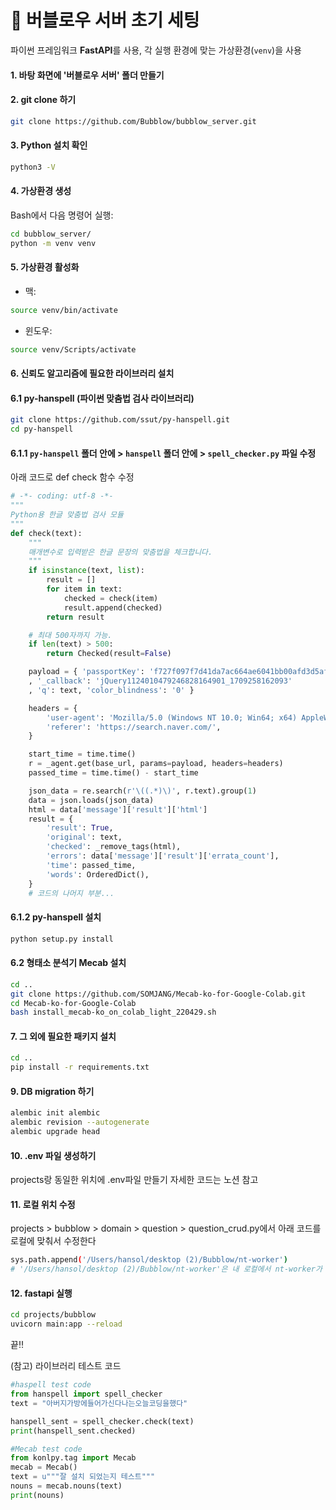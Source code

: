 # 🚀 버블로우 서버 초기 세팅

파이썬 프레임워크 **FastAPI**를 사용, 각 실행 환경에 맞는 가상환경(`venv`)을 사용

#### 1. 바탕 화면에 '버블로우 서버' 폴더 만들기

#### 2. git clone 하기
```bash
git clone https://github.com/Bubblow/bubblow_server.git
```

#### 3. Python 설치 확인
```bash
python3 -V
```

#### 4. 가상환경 생성
Bash에서 다음 명령어 실행:
```bash
cd bubblow_server/
python -m venv venv
```

#### 5. 가상환경 활성화
- 맥:
```bash
source venv/bin/activate
```
- 윈도우:
```bash
source venv/Scripts/activate
```

#### 6. 신뢰도 알고리즘에 필요한 라이브러리 설치
#### 6.1 py-hanspell (파이썬 맞춤법 검사 라이브러리)
```bash
git clone https://github.com/ssut/py-hanspell.git
cd py-hanspell
```

#### 6.1.1 `py-hanspell` 폴더 안에 > `hanspell` 폴더 안에 > `spell_checker.py` 파일 수정
아래 코드로 def check 함수 수정
```python
# -*- coding: utf-8 -*-
"""
Python용 한글 맞춤법 검사 모듈
"""
def check(text):
    """
    매개변수로 입력받은 한글 문장의 맞춤법을 체크합니다.
    """
    if isinstance(text, list):
        result = []
        for item in text:
            checked = check(item)
            result.append(checked)
        return result

    # 최대 500자까지 가능.
    if len(text) > 500:
        return Checked(result=False)

    payload = { 'passportKey': 'f727f097f7d41da7ac664ae6041bb00afd3d5af5'
    , '_callback': 'jQuery1124010479246828164901_1709258162093'
    , 'q': text, 'color_blindness': '0' }

    headers = {
        'user-agent': 'Mozilla/5.0 (Windows NT 10.0; Win64; x64) AppleWebKit/537.36 (KHTML, like Gecko) Chrome/57.0.2987.133 Safari/537.36',
        'referer': 'https://search.naver.com/',
    }

    start_time = time.time()
    r = _agent.get(base_url, params=payload, headers=headers)
    passed_time = time.time() - start_time

    json_data = re.search(r'\((.*)\)', r.text).group(1)
    data = json.loads(json_data)
    html = data['message']['result']['html']
    result = {
        'result': True,
        'original': text,
        'checked': _remove_tags(html),
        'errors': data['message']['result']['errata_count'],
        'time': passed_time,
        'words': OrderedDict(),
    }
    # 코드의 나머지 부분...
```
#### 6.1.2 py-hanspell 설치
```bash
python setup.py install
```

#### 6.2 형태소 분석기 Mecab 설치
```bash
cd .. 
git clone https://github.com/SOMJANG/Mecab-ko-for-Google-Colab.git
cd Mecab-ko-for-Google-Colab
bash install_mecab-ko_on_colab_light_220429.sh
```

#### 7. 그 외에 필요한 패키지 설치
```bash
cd ..
pip install -r requirements.txt
```

#### 9. DB migration 하기
```bash
alembic init alembic
alembic revision --autogenerate
alembic upgrade head
```

#### 10. .env 파일 생성하기
projects랑 동일한 위치에 .env파일 만들기
자세한 코드는 노션 참고

#### 11. 로컬 위치 수정
projects > bubblow > domain > question > question_crud.py에서 아래 코드를 로컬에 맞춰서 수정한다
```bash
sys.path.append('/Users/hansol/desktop (2)/Bubblow/nt-worker')
# '/Users/hansol/desktop (2)/Bubblow/nt-worker'은 내 로컬에서 nt-worker가 현재 위치한 path이다
```

#### 12. fastapi 실행
```bash
cd projects/bubblow
uvicorn main:app --reload
```

끝‼️

(참고) 라이브러리 테스트 코드
```python
#haspell test code
from hanspell import spell_checker
text = "아버지가방에들어가신다나는오늘코딩을했다"

hanspell_sent = spell_checker.check(text)
print(hanspell_sent.checked)

#Mecab test code
from konlpy.tag import Mecab
mecab = Mecab()
text = u"""잘 설치 되었는지 테스트"""
nouns = mecab.nouns(text)
print(nouns)
```

